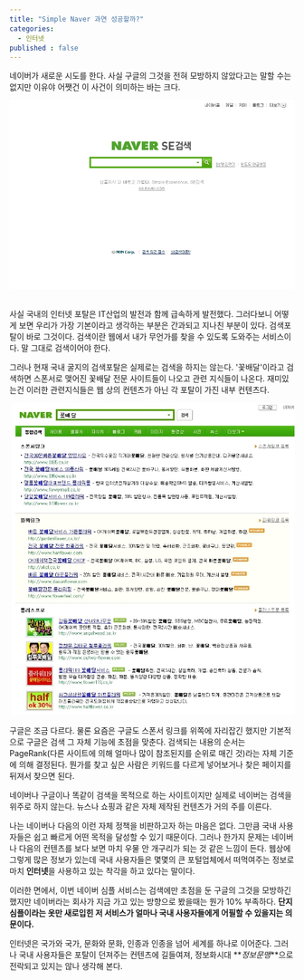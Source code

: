 ```yaml
---
title: "Simple Naver 과연 성공할까?"
categories:
  - 인터넷
published : false
---
```


네이버가 새로운 시도를 한다. 사실 구글의 그것을 전혀 모방하지 않았다고는 말할 수는 없지만 이유야 어쨋건 이 사건이 의미하는 바는 크다.  

![](/assets/images/posts/2008/04/gk340000000000.jpg)   
  
사실 국내의 인터넷 포탈은 IT산업의 발전과 함께 급속하게 발전했다. 그러다보니 어떻게 보면 우리가 가장 기본이라고 생각하는 부분은 간과되고 지나친 부분이 있다. 검색포탈이 바로 그것이다. 검색이란 웹에서 내가 무언가를 찾을 수 있도록 도와주는 서비스이다. 말 그대로 검색이어야 한다.  
  
그러나 현재 국내 굴지의 검색포탈은 실제로는 검색을 하지는 않는다. '꽃배달'이라고 검색하면 스폰서로 맺어진 꽃배달 전문 사이트들이 나오고 관련 지식들이 나온다. 재미있는건 이러한 관련지식들은 웹 상의 컨텐츠가 아닌 각 포탈이 가진 내부 컨텐츠다.  

 ![](/assets/images/posts/2008/04/el200000000128.jpg)  
  
구글은 조금 다르다. 물론 요즘은 구글도 스폰서 링크를 위쪽에 자리잡긴 했지만 기본적으로 구글은 검색 그 자체 기능에 초점을 맞춘다. 검색되는 내용의 순서는 PageRank(다른 사이트에 의해 얼마나 많이 참조된지를 순위로 매긴 것)라는 자체 기준에 의해 결정된다. 뭔가를 찾고 싶은 사람은 키워드를 다르게 넣어보거나 찾은 페이지를 뒤져서 찾으면 된다.  

네이버나 구글이나 똑같이 검색을 목적으로 하는 사이트이지만 실제로 네이버는 검색을 위주로 하지 않는다. 뉴스나 쇼핑과 같은 자체 제작된 컨텐츠가 거의 주를 이른다.  
  
나는 네이버나 다음의 이런 자체 정책을 비판하고자 하는 마음은 없다. 그만큼 국내 사용자들은 쉽고 빠르게 어떤 목적을 달성할 수 있기 때문이다. 그러나 한가지 문제는 네이버나 다음의 컨텐츠를 보다 보면 마치 우물 안 개구리가 되는 것 같은 느낌이 든다. 웹상에 그렇게 많은 정보가 있는데 국내 사용자들은 몇몇의 큰 포털업체에서 떠먹여주는 정보로 마치 **인터넷**을 사용하고 있는 착각을 하고 있다는 말이다.  
  
이러한 면에서, 이번 네이버 심플 서비스는 검색에만 초점을 둔 구글의 그것을 모방하긴 했지만 네이버라는 회사가 지금 가고 있는 방향으로 봤을때는 뭔가 10% 부족하다. **단지 심플이라는 옷만 새로입힌 저 서비스가 얼마나 국내 사용자들에게 어필할 수 있을지는 의문이다.**  

인터넷은 국가와 국가, 문화와 문화, 인종과 인종을 넘어 세계를 하나로 이어준다. 그러나 국내 사용자들은 포탈이 던져주는 컨텐츠에 길들여져, 정보화시대 **_정보문맹_**으로 전락되고 있지는 않나 생각해 본다.
